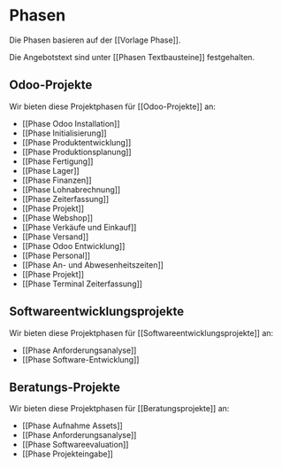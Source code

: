 # Phasen

Die Phasen basieren auf der [[Vorlage Phase]].

Die Angebotstext sind unter [[Phasen Textbausteine]] festgehalten.

## Odoo-Projekte

Wir bieten diese Projektphasen für [[Odoo-Projekte]] an:

* [[Phase Odoo Installation]]
* [[Phase Initialisierung]]
* [[Phase Produktentwicklung]]
* [[Phase Produktionsplanung]]
* [[Phase Fertigung]]
* [[Phase Lager]]
* [[Phase Finanzen]]
* [[Phase Lohnabrechnung]]
* [[Phase Zeiterfassung]]
* [[Phase Projekt]]
* [[Phase Webshop]]
* [[Phase Verkäufe und Einkauf]]
* [[Phase Versand]]
* [[Phase Odoo Entwicklung]]
* [[Phase Personal]]
* [[Phase An- und Abwesenheitszeiten]]
* [[Phase Projekt]]
* [[Phase Terminal Zeiterfassung]]

## Softwareentwicklungsprojekte

Wir bieten diese Projektphasen für [[Softwareentwicklungsprojekte]] an:

* [[Phase Anforderungsanalyse]]
* [[Phase Software-Entwicklung]]

## Beratungs-Projekte

Wir bieten diese Projektphasen für [[Beratungsprojekte]] an:

* [[Phase Aufnahme Assets]]
* [[Phase Anforderungsanalyse]]
* [[Phase Softwareevaluation]]
* [[Phase Projekteingabe]]
